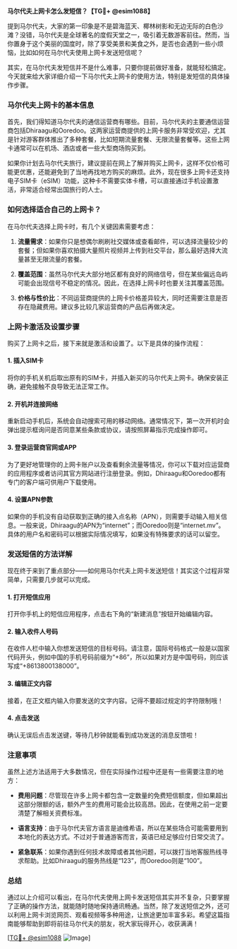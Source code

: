 **马尔代夫上网卡怎么发短信？【TG💪+ @esim1088】**

提到马尔代夫，大家的第一印象是不是碧海蓝天、椰林树影和无边无际的白色沙滩？没错，马尔代夫是全球著名的度假天堂之一，吸引着无数游客前往。然而，当你置身于这个美丽的国度时，除了享受美景和美食之外，是否也会遇到一些小烦恼，比如如何在马尔代夫使用上网卡发送短信呢？

其实，在马尔代夫发短信并不是什么难事，只要你提前做好准备，就能轻松搞定。今天就来给大家详细介绍一下马尔代夫上网卡的使用方法，特别是发短信的具体操作步骤。

### 马尔代夫上网卡的基本信息

首先，我们得知道马尔代夫的通信运营商有哪些。目前，马尔代夫的主要通信运营商包括Dhiraagu和Ooredoo。这两家运营商提供的上网卡服务非常受欢迎，尤其是针对游客群体推出了多种套餐，比如短期流量套餐、无限流量套餐等。这些上网卡通常可以在机场、酒店或者一些大型商场购买到。

如果你计划去马尔代夫旅行，建议提前在网上了解并购买上网卡，这样不仅价格可能更优惠，还能避免到了当地再找地方购买的麻烦。此外，现在很多上网卡还支持电子SIM卡（eSIM）功能，这种卡不需要实体卡槽，可以直接通过手机设置激活，非常适合经常出国旅行的人士。

### 如何选择适合自己的上网卡？

在马尔代夫选择上网卡时，有几个关键因素需要考虑：

1. **流量需求**：如果你只是想偶尔刷刷社交媒体或查看邮件，可以选择流量较少的套餐；但如果你喜欢拍摄大量照片视频并上传到社交平台，那么最好选择大流量甚至无限流量的套餐。
   
2. **覆盖范围**：虽然马尔代夫大部分地区都有良好的网络信号，但在某些偏远岛屿可能会出现信号不稳定的情况。因此，在选择上网卡时也要关注其覆盖范围。

3. **价格与性价比**：不同运营商提供的上网卡价格差异较大，同时还需要注意是否存在隐藏费用。建议多比较几家运营商的产品后再做决定。

### 上网卡激活及设置步骤

购买了上网卡之后，接下来就是激活和设置了。以下是具体的操作流程：

#### 1. 插入SIM卡
将你的手机关机后取出原有的SIM卡，并插入新买的马尔代夫上网卡。确保安装正确，避免接触不良导致无法正常工作。

#### 2. 开机并连接网络
重新启动手机后，系统会自动搜索可用的移动网络。通常情况下，第一次开机时会弹出提示框询问是否同意某些条款或协议，请按照屏幕指示完成操作即可。

#### 3. 登录运营商官网或APP
为了更好地管理你的上网卡账户以及查看剩余流量等情况，你可以下载对应运营商的应用程序或者访问其官方网站进行注册登录。例如，Dhiraagu和Ooredoo都有专门的客户端可供用户下载使用。

#### 4. 设置APN参数
如果你的手机没有自动获取到正确的接入点名称（APN），则需要手动输入相关信息。一般来说，Dhiraagu的APN为“internet”；而Ooredoo则是“internet.mv”。具体的用户名和密码可以根据实际情况填写，如果没有特殊要求的话可以留空。

### 发送短信的方法详解

现在终于来到了重点部分——如何用马尔代夫上网卡发送短信！其实这个过程非常简单，只需要几步就可以完成。

#### 1. 打开短信应用
打开你手机上的短信应用程序，点击右下角的“新建消息”按钮开始编辑内容。

#### 2. 输入收件人号码
在收件人栏中输入你想发送短信的目标号码。请注意，国际号码格式一般是以国家代码开头，例如中国的手机号码前缀为“+86”，所以如果对方是中国号码，则应该写成“+8613800138000”。

#### 3. 编辑正文内容
接着，在正文框内输入你要发送的文字内容。记得不要超过规定的字符限制哦！

#### 4. 点击发送
确认无误后点击发送键，等待几秒钟就能看到成功发送的消息反馈啦！

### 注意事项

虽然上述方法适用于大多数情况，但在实际操作过程中还是有一些需要注意的地方：

- **费用问题**：尽管现在许多上网卡都包含一定数量的免费短信额度，但如果超出这部分限额的话，额外产生的费用可能会比较高昂。因此，在使用之前一定要清楚了解相关资费标准。
  
- **语言支持**：由于马尔代夫官方语言是迪维希语，所以在某些场合可能需要用到本地化的表达方式。不过对于普通游客而言，英语已经足够应付日常交流了。

- **紧急联系**：如果你遇到任何技术故障或者其他问题，可以拨打当地客服热线寻求帮助。比如Dhiraagu的服务热线是“123”，而Ooredoo则是“100”。

### 总结

通过以上介绍可以看出，在马尔代夫使用上网卡发送短信其实并不复杂，只要掌握了正确的操作方法，就能随时随地保持通讯畅通。当然，除了发送短信之外，还可以利用上网卡浏览网页、观看视频等多种用途，让旅途更加丰富多彩。希望这篇指南能够帮助到即将前往马尔代夫的朋友，祝大家玩得开心，收获满满！

[[TG💪+ @esim1088](https://t.me/s/esim1088) ![Image](https://i.postimg.cc/4NQfJmqS/Snipaste-2025-05-13-00-14-12.png)]